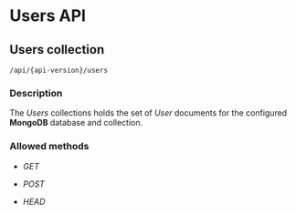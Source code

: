 
# Users API

## Users collection

```
/api/{api-version}/users

```

### Description

The _Users_ collections holds the set of _User_ documents for the configured **MongoDB** database and collection. 


### Allowed methods

- _GET_

- _POST_

- _HEAD_
